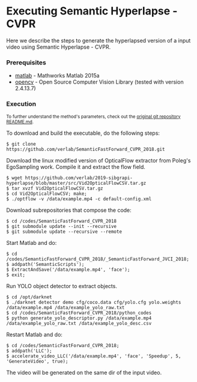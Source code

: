 # Executing Semantic Hyperlapse - CVPR

Here we describe the steps to generate the hyperlapsed version of a input video using Semantic Hyperlapse - CVPR.

### Prerequisites ###

* [matlab](https://www.mathworks.com/products/matlab.html) - Mathworks Matlab 2015a
* [opencv](https://github.com/opencv/opencv) - Open Source Computer Vision Library (tested with version 2.4.13.7)

### Execution ###

<sub>To further understand the method's parameters, check out the [original git repository README.md](https://github.com/verlab/SemanticFastForward_CVPR_2018.git).</sub>

To download and build the executable, do the following steps:

```
$ git clone https://github.com/verlab/SemanticFastForward_CVPR_2018.git
```
Download the linux modified version of OpticalFlow extractor from Poleg's EgoSampling work. Compile it and extract the flow field.

```
$ wget https://github.com/verlab/2019-sibgrapi-hyperlapse/blob/master/src/Vid2OpticalFlowCSV.tar.gz
$ tar xvzf Vid2OpticalFlowCSV.tar.gz
$ cd Vid2OpticalFlowCSV; make;
$ ./optflow -v /data/example.mp4 -c default-config.xml
```

Download subrepositories that compose the code:

```
$ cd /codes/SemanticFastForward_CVPR_2018
$ git submodule update --init --recursive
$ git submodule update --recursive --remote
```

Start Matlab and do:

```
$ cd /codes/SemanticFastForward_CVPR_2018/_SemanticFastForward_JVCI_2018;
$ addpath('SemanticScripts');
$ ExtractAndSave('/data/example.mp4', 'face');
$ exit;
```

Run YOLO object detector to extract objects.

```
$ cd /opt/darknet
$ ./darknet detector demo cfg/coco.data cfg/yolo.cfg yolo.weights /data/example.mp4 /data/example_yolo_raw.txt
$ cd /codes/SemanticFastForward_CVPR_2018/python_codes
$ python generate_yolo_descriptor.py /data/example.mp4 /data/example_yolo_raw.txt /data/example_yolo_desc.csv
```

Restart Matlab and do:
```
$ cd /codes/SemanticFastForward_CVPR_2018;
$ addpath('LLC');
$ accelerate_video_LLC('/data/example.mp4', 'face', 'Speedup', 5, 'GenerateVideo', true);
```

The video will be generated on the same dir of the input video.
